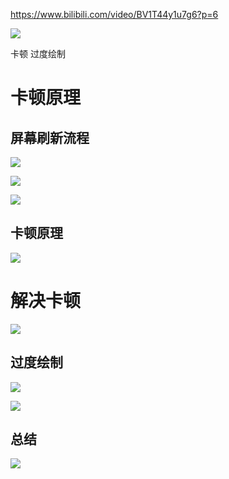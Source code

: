 
https://www.bilibili.com/video/BV1T44y1u7g6?p=6

![](https://cdn.jsdelivr.net/gh/wp3355168/Typora-Picgo-Gitee/img/202303161854939.png)

卡顿
过度绘制


# 卡顿原理
## 屏幕刷新流程

![](https://cdn.jsdelivr.net/gh/wp3355168/Typora-Picgo-Gitee/img/202303161856274.png)


![](https://cdn.jsdelivr.net/gh/wp3355168/Typora-Picgo-Gitee/img/202303161857426.png)

![](https://cdn.jsdelivr.net/gh/wp3355168/Typora-Picgo-Gitee/img/202303161858784.png)

## 卡顿原理
![](https://cdn.jsdelivr.net/gh/wp3355168/Typora-Picgo-Gitee/img/202303161859596.png)


# 解决卡顿
![](https://cdn.jsdelivr.net/gh/wp3355168/Typora-Picgo-Gitee/img/202303161901025.png)

## 过度绘制
![](https://cdn.jsdelivr.net/gh/wp3355168/Typora-Picgo-Gitee/img/202303161903920.png)


![](https://cdn.jsdelivr.net/gh/wp3355168/Typora-Picgo-Gitee/img/202303161905484.png)

## 总结
![](https://cdn.jsdelivr.net/gh/wp3355168/Typora-Picgo-Gitee/img/202303161940197.png)



